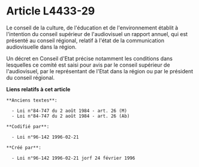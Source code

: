 # Article L4433-29

Le conseil de la culture, de l'éducation et de l'environnement établit à l'intention du conseil supérieur de l'audiovisuel un
rapport annuel, qui est présenté au conseil régional, relatif à l'état de la communication audiovisuelle dans la région.

Un décret en Conseil d'Etat précise notamment les conditions dans lesquelles ce comité est saisi pour avis par le conseil
supérieur de l'audiovisuel, par le représentant de l'Etat dans la région ou par le président du conseil régional.

**Liens relatifs à cet article**

	**Anciens textes**:

	  - Loi n°84-747 du 2 août 1984 - art. 26 (M)
	  - Loi n°84-747 du 2 août 1984 - art. 26 (Ab)

	**Codifié par**:

	  - Loi n°96-142 1996-02-21

	**Créé par**:

	  - Loi n°96-142 1996-02-21 jorf 24 février 1996
